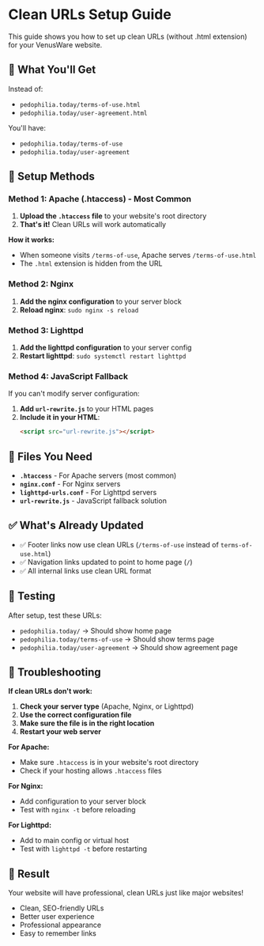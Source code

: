 # Clean URLs Setup Guide

This guide shows you how to set up clean URLs (without .html extension) for your VenusWare website.

## 🎯 What You'll Get

Instead of:
- `pedophilia.today/terms-of-use.html`
- `pedophilia.today/user-agreement.html`

You'll have:
- `pedophilia.today/terms-of-use`
- `pedophilia.today/user-agreement`

## 🚀 Setup Methods

### Method 1: Apache (.htaccess) - Most Common

1. **Upload the `.htaccess` file** to your website's root directory
2. **That's it!** Clean URLs will work automatically

**How it works:**
- When someone visits `/terms-of-use`, Apache serves `/terms-of-use.html`
- The `.html` extension is hidden from the URL

### Method 2: Nginx

1. **Add the nginx configuration** to your server block
2. **Reload nginx**: `sudo nginx -s reload`

### Method 3: Lighttpd

1. **Add the lighttpd configuration** to your server config
2. **Restart lighttpd**: `sudo systemctl restart lighttpd`

### Method 4: JavaScript Fallback

If you can't modify server configuration:
1. **Add `url-rewrite.js`** to your HTML pages
2. **Include it in your HTML**:
   ```html
   <script src="url-rewrite.js"></script>
   ```

## 📁 Files You Need

- **`.htaccess`** - For Apache servers (most common)
- **`nginx.conf`** - For Nginx servers
- **`lighttpd-urls.conf`** - For Lighttpd servers
- **`url-rewrite.js`** - JavaScript fallback solution

## ✅ What's Already Updated

- ✅ Footer links now use clean URLs (`/terms-of-use` instead of `terms-of-use.html`)
- ✅ Navigation links updated to point to home page (`/`)
- ✅ All internal links use clean URL format

## 🧪 Testing

After setup, test these URLs:
- `pedophilia.today/` → Should show home page
- `pedophilia.today/terms-of-use` → Should show terms page
- `pedophilia.today/user-agreement` → Should show agreement page

## 🔧 Troubleshooting

**If clean URLs don't work:**

1. **Check your server type** (Apache, Nginx, or Lighttpd)
2. **Use the correct configuration file**
3. **Make sure the file is in the right location**
4. **Restart your web server**

**For Apache:**
- Make sure `.htaccess` is in your website's root directory
- Check if your hosting allows `.htaccess` files

**For Nginx:**
- Add configuration to your server block
- Test with `nginx -t` before reloading

**For Lighttpd:**
- Add to main config or virtual host
- Test with `lighttpd -t` before restarting

## 🎉 Result

Your website will have professional, clean URLs just like major websites!

- Clean, SEO-friendly URLs
- Better user experience
- Professional appearance
- Easy to remember links
